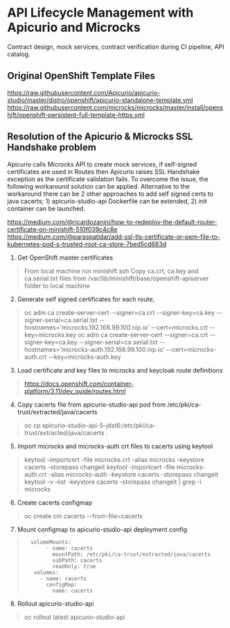 # API Lifecycle Management with Apicurio and Microcks 

Contract design, mock services, contract verification during CI pipeline, API catalog.

## Original OpenShift Template Files
https://raw.githubusercontent.com/Apicurio/apicurio-studio/master/distro/openshift/apicurio-standalone-template.yml
https://raw.githubusercontent.com/microcks/microcks/master/install/openshift/openshift-persistent-full-template-https.yml


## Resolution of the Apicurio & Microcks SSL Handshake problem

Apicurio calls Microcks API to create mock services, if self-signed certificates are used in Routes then Apicurio raises SSL Handshake exception as the certificate validation fails. To overcome the issue, the following workaround solution can be applied. Alternative to the workaround there can be 2 other approaches to add self signed certs to java cacerts; 1) apicurio-studio-api Dockerfile can be extended, 2) init container can be launched. 



https://medium.com/@ricardozanini/how-to-redeploy-the-default-router-certificate-on-minishift-510f039c4c8e
https://medium.com/@paraspatidar/add-ssl-tls-certificate-or-pem-file-to-kubernetes-pod-s-trusted-root-ca-store-7bed5cd683d
 
 
1) Get OpenShift master certificates
 
> From local machine run minishift ssh
> Copy ca.crt, ca.key and ca.serial.txt files from /var/lib/minishift/base/openshift-apiserver folder to local machine
 
2) Generate self signed certificates for each route,
 
> oc adm ca create-server-cert --signer=ca.crt --signer-key=ca.key --signer-serial=ca.serial.txt --hostnames='microcks.192.168.99.100.nip.io' --cert=microcks.crt --key=microcks.key
> oc adm ca create-server-cert --signer=ca.crt --signer-key=ca.key --signer-serial=ca.serial.txt --hostnames='microcks-auth.192.168.99.100.nip.io' --cert=microcks-auth.crt --key=microcks-auth.key
 
3) Load certificate and key files to microcks and keycloak route definitions

> https://docs.openshift.com/container-platform/3.11/dev_guide/routes.html
 
4) Copy cacerts file from apicurio-studio-api pod from /etc/pki/ca-trust/extracted/java/cacerts

> oc cp apicurio-studio-api-5-jdst6:/etc/pki/ca-trust/extracted/java/cacerts .
 
5) Import microcks and microcks-auth crt files to cacerts using keytool
 
> keytool -importcert -file microcks.crt -alias microcks -keystore cacerts -storepass changeit
> keytool -importcert -file microcks-auth.crt -alias microcks-auth -keystore cacerts -storepass changeit
> keytool -v -list -keystore cacerts -storepass changeit | grep -i microcks
 
6) Create cacerts configmap

> oc create cm cacerts --from-file=cacerts
 
7) Mount configmap to apicurio-studio-api deployment config
 
>       volumeMounts:
>            - name: cacerts
>              mountPath: /etc/pki/ca-trust/extracted/java/cacerts
>              subPath: cacerts
>              readOnly: true
>        volumes:
>          - name: cacerts
>            configMap:
>              name: cacerts
 
 
8) Rollout apicurio-studio-api
 
> oc rollout latest apicurio-studio-api

